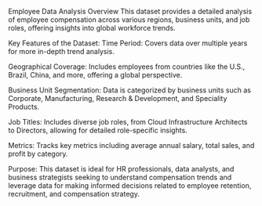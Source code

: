 Employee Data Analysis Overview
This dataset provides a detailed analysis of employee compensation across various regions, business units, and job roles, offering insights into global workforce trends.

Key Features of the Dataset:
Time Period: Covers data over multiple years for more in-depth trend analysis.

Geographical Coverage: Includes employees from countries like the U.S., Brazil, China, and more, offering a global perspective.

Business Unit Segmentation: Data is categorized by business units such as Corporate, Manufacturing, Research & Development, and Speciality Products.

Job Titles: Includes diverse job roles, from Cloud Infrastructure Architects to Directors, allowing for detailed role-specific insights.

Metrics: Tracks key metrics including average annual salary, total sales, and profit by category.

Purpose:
This dataset is ideal for HR professionals, data analysts, and business strategists seeking to understand compensation trends and leverage data for making informed decisions related to employee retention, recruitment, and compensation strategy.

